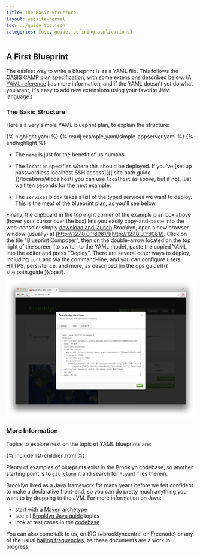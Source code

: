 ```yaml
---
title: The Basic Structure
layout: website-normal
toc: ../guide_toc.json
categories: [use, guide, defining-applications]
---
```


## A First Blueprint

The easiest way to write a blueprint is as a YAML file.
This follows the  <a href="https://www.oasis-open.org/committees/camp/">OASIS CAMP</a> plan specification, 
with some extensions described below.
(A [YAML reference](yaml-reference.html) has more information,
and if the YAML doesn't yet do what you want,
it's easy to add new extensions using your favorite JVM language.)

### The Basic Structure

Here's a very simple YAML blueprint plan, to explain the structure:

{% highlight yaml %}
{% readj example_yaml/simple-appserver.yaml %}
{% endhighlight %}

* The `name` is just for the benefit of us humans.

* The `location` specifies where this should be deployed.
  If you've [set up passwordless localhost SSH access]({{ site.path.guide }}/locations/#localhost) 
  you can use `localhost` as above, but if not, just wait ten seconds for the next example.
  
* The `services` block takes a list of the typed services we want to deploy.
  This is the meat of the blueprint plan, as you'll see below.

Finally, the clipboard in the top-right corner of the example plan box above (hover your cursor over the box)  lets you easily copy-and-paste into the web-console:
simply [download and launch]({{book.path.docs}}/start/running.md) Brooklyn, 
open a new browser window (usually) at [http://127.0.0.1:8081/](http://127.0.0.1:8081/).
Click on the tile "Blueprint Composer", then on the double-arrow located on the top right of the screen (to switch to the YAML mode),
paste the copied YAML into the editor and press "Deploy". 
There are several other ways to deploy, including `curl` and via the command-line,
and you can configure users, HTTPS, persistence, and more, 
as described [in the ops guide]({{ site.path.guide }}/ops/).

[![Web Console](web-console-yaml-700.png "YAML via Web Console")](web-console-yaml.png)



<!--
TODO building up children entities

-->



### More Information

Topics to explore next on the topic of YAML blueprints are:

{% include list-children.html %}

Plenty of examples of blueprints exist in the Brooklyn codebase,
so another starting point is to [`git clone`](/website/developers/code/) it
and search for `*.yaml` files therein.

Brooklyn lived as a Java framework for many years before we felt confident
to make a declarative front-end, so you can do pretty much anything you want to
by dropping to the JVM. For more information on Java:

* start with a [Maven archetype]({{site.path.guide}}/blueprints/java/archetype.html)
* see all [Brooklyn Java guide]({{site.path.guide}}/blueprints/java/) topics
* look at test cases in the [codebase](https://github.com/apache/brooklyn)

<!-- 
TODO
* review some [examples]({{site.path.guide}}/use/examples/index.html)
-->

You can also come talk to us, on IRC (#brooklyncentral on Freenode) or
any of the usual [hailing frequencies](/website/community/),
as these documents are a work in progress.
